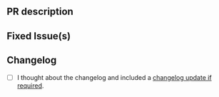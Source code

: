 <!-- Thanks for sending a pull request! Please check out our contribution guidelines: -->
<!-- https://github.com/consensys/orchestrate/blob/master/CONTRIBUTING.md -->

## PR description

## Fixed Issue(s)
<!-- Please link to fixed issue(s) here using format: fixes #<issue number> -->
<!-- Example: "fixes #2" -->

## Changelog

- [ ] I thought about the changelog and included a [changelog update if required](https://github.com/consensys/orchestrate/blob/master/CHANGELOG.md).
